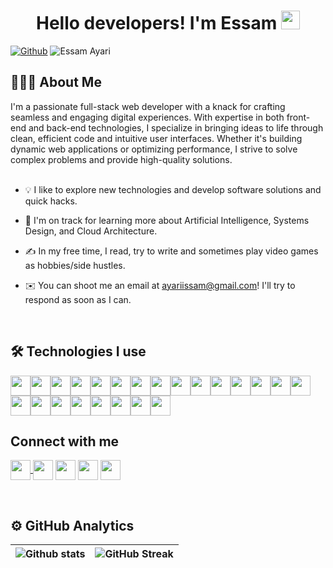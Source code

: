<h1 align="center"> Hello developers! I'm Essam <img src = "https://essamayari.com/icons/wave.gif" width = 30px> </h1>
<p align='center'>
</p>

[![Github](https://img.shields.io/github/followers/EssamAy?label=Follow&style=social)](https://github.com/EssamAy) <img src="https://komarev.com/ghpvc/?username=EssamAy&label=Views&color=0e75b6&style=flat" alt="Essam Ayari" />

<h2>👨🏻‍💻 About Me </h2>
<div size='20px'> I'm a passionate full-stack web developer with a knack for crafting seamless and engaging digital experiences. With expertise in both front-end and back-end technologies, I specialize in bringing ideas to life through clean, efficient code and intuitive user interfaces. Whether it's building dynamic web applications or optimizing performance, I strive to solve complex problems and provide high-quality solutions. 
</div>
<br>

- 💡 I like to explore new technologies and develop software solutions and quick hacks.

- 🌱 I'm on track for learning more about Artificial Intelligence, Systems Design, and Cloud Architecture.

- ✍️ In my free time, I read, try to write and sometimes play video games as hobbies/side hustles.

- ✉️ You can shoot me an email at ayariissam@gmail.com! I'll try to respond as soon as I can.

<br>

<h2>🛠 Technologies I use </h2>
<a href="https://essamayari.com/blog" target="_blank"><img width ='32px' src ='https://essamayari.com/icons/languages_and_frameworks/java.svg'></a><a href="https://essamayari.com/blog" target="_blank"><img width ='32px' src ='https://essamayari.com/icons/languages_and_frameworks/spring-boot.svg'></a><a href="https://essamayari.com/blog" target="_blank"><img width ='32px' src ='https://essamayari.com/icons/languages_and_frameworks/javascript.svg'></a><a href="https://essamayari.com/blog" target="_blank"><img width ='32px' src ='https://essamayari.com/icons/languages_and_frameworks/typescript.svg'></a><a href="https://essamayari.com/blog" target="_blank"><img width ='32px' src ='https://essamayari.com/icons/languages_and_frameworks/nextjs.svg'></a><a href="https://essamayari.com/blog" target="_blank"><img width ='32px' src ='https://essamayari.com/icons/languages_and_frameworks/angular.svg'></a><a href="https://essamayari.com/blog" target="_blank"><img width ='32px' src ='https://essamayari.com/icons/languages_and_frameworks/react.svg'></a><a href="https://essamayari.com/blog" target="_blank"><img width ='32px' src ='https://essamayari.com/icons/languages_and_frameworks/expressjs.svg'></a><a href="https://essamayari.com/blog" target="_blank"><img width ='32px' src ='https://essamayari.com/icons/languages_and_frameworks/php.svg'></a><a href="https://essamayari.com/blog" target="_blank"><img width ='32px' src ='https://essamayari.com/icons/languages_and_frameworks/laravel.svg'></a><a href="https://essamayari.com/blog" target="_blank"><img width ='32px' src ='https://essamayari.com/icons/languages_and_frameworks/ionic.svg'></a><a href="https://essamayari.com/blog" target="_blank"><img width ='32px' src ='https://essamayari.com/icons/languages_and_frameworks/elasticsearch.svg'></a><a href="https://essamayari.com/blog" target="_blank"><img width ='32px' src ='https://essamayari.com/icons/languages_and_frameworks/jenkins.svg'></a><a href="https://essamayari.com/blog" target="_blank"><img width ='32px' src ='https://essamayari.com/icons/languages_and_frameworks/docker.svg'></a><a href="https://essamayari.com/blog" target="_blank"><img width ='32px' src ='https://essamayari.com/icons/languages_and_frameworks/kubernetes.svg'></a><a href="https://essamayari.com/blog" target="_blank"><img width ='32px' src ='https://essamayari.com/icons/languages_and_frameworks/html.png'></a><a href="https://essamayari.com/blog" target="_blank"><img width ='32px' src ='https://essamayari.com/icons/languages_and_frameworks/css.svg'></a><a href="https://essamayari.com/blog" target="_blank"><img width ='32px' src ='https://essamayari.com/icons/languages_and_frameworks/bootstrap.svg'></a><a href="https://essamayari.com/blog" target="_blank"><img width ='32px' src ='https://essamayari.com/icons/languages_and_frameworks/tailwind.svg'></a><a href="https://essamayari.com/blog" target="_blank"><img width ='32px' src ='https://essamayari.com/icons/languages_and_frameworks/postgres.svg'></a><a href="https://essamayari.com/blog" target="_blank"><img width ='32px' src ='https://essamayari.com/icons/languages_and_frameworks/mysql.svg'></a><a href="https://essamayari.com/blog" target="_blank"><img width ='32px' src ='https://essamayari.com/icons/languages_and_frameworks/mongodb.svg'></a><a href="https://essamayari.com/blog" target="_blank"><img width ='32px' src ='https://essamayari.com/icons/languages_and_frameworks/aws.svg'></a>

<br>

<h2> Connect with me </h2>


<a target="_blank" href='https://essamayari.com'> <img width='32px' align='center' src="https://www.svgrepo.com/show/331784/web-sites.svg"/></a><a target="_blank" href='https://www.linkedin.com/in/essamayari/'> <img width = '32px' align='center' src="https://www.svgrepo.com/show/475661/linkedin-color.svg"/></a> 
<a target="_blank" href='https://x.com/essam__ay'> <img width='32px' align='center' src="https://upload.wikimedia.org/wikipedia/commons/thumb/5/5a/X_icon_2.svg/2048px-X_icon_2.svg.png"/></a> 
 <a target="_blank" href = 'https://stackoverflow.com/users/7147173/essam-ayari'> <img width='32px' align='center' src="https://www.svgrepo.com/show/354386/stackoverflow-icon.svg"/></a>  <a target="_blank" href = 'https://www.youtube.com/channel/UCGEZhH15SXOab1wbd4gJEXg'> <img width='32px' align='center' src="https://www.svgrepo.com/show/475700/youtube-color.svg"/></a> 
  
<br>
<h2>⚙️  GitHub Analytics</h2>
  

| ![Github stats](https://github-readme-stats.vercel.app/api?username=EssamAy&show_icons=true&theme=default) | ![GitHub Streak](https://github-readme-streak-stats.herokuapp.com/?user=EssamAy&theme=default)
| --- | --- |



